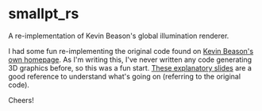 # smallpt_rs
A re-implementation of Kevin Beason's global illumination renderer.

I had some fun re-implementing the original code found on [Kevin Beason's own homepage](http://www.kevinbeason.com/smallpt/).
As I'm writing this, I've never written any code generating 3D graphics before, so this was a fun start.
[These explanatory slides](https://docs.google.com/open?id=0B8g97JkuSSBwUENiWTJXeGtTOHFmSm51UC01YWtCZw) are a good reference
to understand what's going on (referring to the original code).

Cheers!

